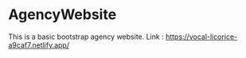 # AgencyWebsite
This is a basic bootstrap agency website.
Link : https://vocal-licorice-a9caf7.netlify.app/
